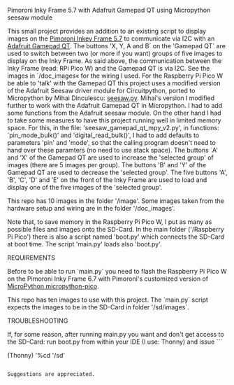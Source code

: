 
Pimoroni Inky Frame 5.7 with Adafruit Gamepad QT using Micropython seesaw module

This small project provides an addition to an existing script to display images on the [ Pimoroni Inkey Frame 5.7](https://shop.pimoroni.com/products/inky-frame-5-7?variant=40048398958675) to communicate via I2C with an [Adafruit Gamepad QT](https://www.adafruit.com/product/5743). 
The buttons 'X, Y, A and B´ on the 'Gamepad QT´ are used to switch between two (or more if you want) groups of five images to display on the Inky Frame.
As said above, the communication between the Inky Frame (read: RPi Pico W) and the Gamepad QT is via I2C. See the images in ´/doc_images« for the wiring I used. For the Raspberry Pi Pico W be able to 'talk' with the Gamepad QT this project uses a modified version of the Adafruit Seesaw driver module for Circuitpython, ported to Micropython by Mihai Dinculescu: [seesaw.py](https://github.com/mihai-dinculescu/micropython-adafruit-drivers/blob/master/seesaw/seesaw.py). Mihai's version I modified further to work
with the Adafruit Gamepad QT in Micropython. I had to add some functions from the Adafruit seesaw module. On the other hand I had to take some measures to have this project running well in limited memory space. For this, in the file: 'seesaw_gamepad_qt_mpy_v2.py', in functions: ´pin_mode_bulk()' and 'digital_read_bulk()', I had to add defaults to parameters 'pin' and 'mode', so that the calling program doesn't need to hand over these paramters (no need to use stack space).
The buttons ´A' and 'X' of the Gamepad QT are used to increase the 'selected group' of images (there are 5 images per group). The buttons 'B' and 'Y' of the Gamepad QT are used to decrease the 'selected group'. The five buttons 'A', 'B', 'C', 'D' and 'E' on the front of the Inky Frame are used to load and display one of the five images of the 'selected group'.

This repo has 10 images in the folder '/image'. Some images taken from the hardware setup and wiring are in the folder '/doc_images'.

Note that, to save memory in the Raspberry Pi Pico W, I put as many as possible files and images onto the SD-Card.
In the main folder ('/Raspberry Pi Pico') there is also a script named 'boot.py' which connects the SD-Card at boot time.
The script 'main.py' loads also 'boot.py'.

REQUIREMENTS

Before to be able to run ´main.py´ you need to flash the Raspberry Pi Pico W on the Pimoroni Inky Frame 6.7 with Pimoroni's customized version of [MicroPython micropython-pico](https://github.com/pimoroni/pimoroni-pico/releases/latest/).

This repo has ten images to use with this project. The ´main.py´ script expects the images to be in the SD-Card in folder '/sd/images´.

TROUBLESHOOTING

If, for some reason, after running main.py you want and don't get access to the SD-Card: run boot.py from within your IDE (I use: Thonny) and issue ```

(Thonny) '%cd '/sd' <Enter>
```

Suggestions are appreciated.

